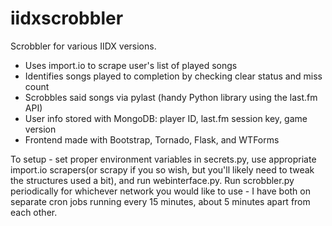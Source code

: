 iidxscrobbler
================

Scrobbler for various IIDX versions.

* Uses import.io to scrape user's list of played songs
* Identifies songs played to completion by checking clear status and miss count
* Scrobbles said songs via pylast (handy Python library using the last.fm API)
* User info stored with MongoDB: player ID, last.fm session key, game version
* Frontend made with Bootstrap, Tornado, Flask, and WTForms


To setup - set proper environment variables in secrets.py, use appropriate import.io scrapers(or scrapy if you so wish, but you'll likely need to tweak the structures used a bit), and run webinterface.py. Run scrobbler.py periodically for whichever network you would like to use - I have both on separate cron jobs running every 15 minutes, about 5 minutes apart from each other.